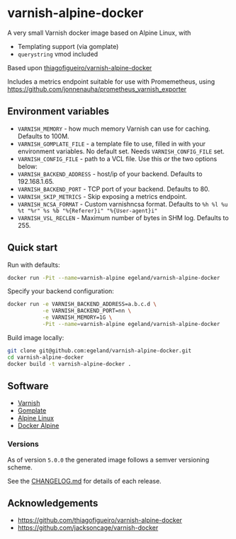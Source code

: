 # varnish-alpine-docker

A very small Varnish docker image based on Alpine Linux, with

*   Templating support (via gomplate)
*   `querystring` vmod included

Based upon [thiagofigueiro/varnish-alpine-docker](https://github.com/thiagofigueiro/varnish-alpine-docker)

Includes a metrics endpoint suitable for use with Promemetheus, using <https://github.com/jonnenauha/prometheus_varnish_exporter>

## Environment variables
*   `VARNISH_MEMORY` - how much memory Varnish can use for caching. Defaults to 100M.
*   `VARNISH_GOMPLATE_FILE` - a template file to use, filled in with your environment variables. No default set. Needs `VARNISH_CONFIG_FILE` set.
*   `VARNISH_CONFIG_FILE` - path to a VCL file. Use this _or_ the two options below:
*   `VARNISH_BACKEND_ADDRESS` - host/ip of your backend.  Defaults to 192.168.1.65.
*   `VARNISH_BACKEND_PORT` - TCP port of your backend.  Defaults to 80.
*   `VARNISH_SKIP_METRICS` - Skip exposing a metrics endpoint.
*   `VARNISH_NCSA_FORMAT` - Custom varnishncsa format. Defaults to `%h %l %u %t "%r" %s %b "%{Referer}i" "%{User-agent}i"`
*   `VARNISH_VSL_RECLEN` - Maximum number of bytes in SHM log. Defaults to 255.

## Quick start

Run with defaults:

```bash
docker run -Pit --name=varnish-alpine egeland/varnish-alpine-docker
```

Specify your backend configuration:

```bash
docker run -e VARNISH_BACKEND_ADDRESS=a.b.c.d \
           -e VARNISH_BACKEND_PORT=nn \
           -e VARNISH_MEMORY=1G \
           -Pit --name=varnish-alpine egeland/varnish-alpine-docker
```

Build image locally:

```bash
git clone git@github.com:egeland/varnish-alpine-docker.git
cd varnish-alpine-docker
docker build -t varnish-alpine-docker .
```

## Software

*   [Varnish](https://www.varnish-cache.org/)
*   [Gomplate](https://github.com/hairyhenderson/gomplate)
*   [Alpine Linux](https://www.alpinelinux.org/)
*   [Docker Alpine](https://github.com/gliderlabs/docker-alpine)

### Versions

As of version `5.0.0` the generated image follows a semver versioning scheme.

See the [CHANGELOG.md](CHANGELOG.md) for details of each release.

## Acknowledgements
*   <https://github.com/thiagofigueiro/varnish-alpine-docker>
*   <https://github.com/jacksoncage/varnish-docker>
